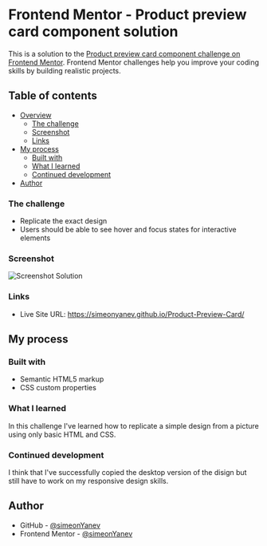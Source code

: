 # Frontend Mentor - Product preview card component solution

This is a solution to the [Product preview card component challenge on Frontend Mentor](https://www.frontendmentor.io/challenges/product-preview-card-component-GO7UmttRfa). Frontend Mentor challenges help you improve your coding skills by building realistic projects. 

## Table of contents

- [Overview](#overview)
  - [The challenge](#the-challenge)
  - [Screenshot](#screenshot)
  - [Links](#links)
- [My process](#my-process)
  - [Built with](#built-with)
  - [What I learned](#what-i-learned)
  - [Continued development](#continued-development)
- [Author](#author)

### The challenge

- Replicate the exact design
- Users should be able to see hover and focus states for interactive elements

### Screenshot

![Screenshot Solution](https://user-images.githubusercontent.com/116998052/205561971-4d70e84f-725c-4969-a837-d5f9f3902ba3.png)

### Links

- Live Site URL: https://simeonyanev.github.io/Product-Preview-Card/

## My process

### Built with

- Semantic HTML5 markup
- CSS custom properties

### What I learned

In this challenge I've learned how to replicate a simple design from a picture using only basic HTML and CSS.

### Continued development

I think that I've successfully copied the desktop version of the disign but still have to work on my responsive design skills.

## Author

- GitHub - [@simeonYanev](https://github.com/simeonYanev)
- Frontend Mentor - [@simeonYanev](https://www.frontendmentor.io/profile/simeonYanev)
